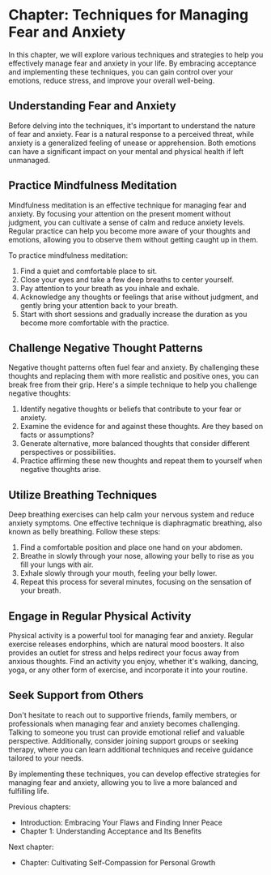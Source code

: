 Chapter: Techniques for Managing Fear and Anxiety
=================================================

In this chapter, we will explore various techniques and strategies to help you effectively manage fear and anxiety in your life. By embracing acceptance and implementing these techniques, you can gain control over your emotions, reduce stress, and improve your overall well-being.

Understanding Fear and Anxiety
------------------------------

Before delving into the techniques, it's important to understand the nature of fear and anxiety. Fear is a natural response to a perceived threat, while anxiety is a generalized feeling of unease or apprehension. Both emotions can have a significant impact on your mental and physical health if left unmanaged.

Practice Mindfulness Meditation
-------------------------------

Mindfulness meditation is an effective technique for managing fear and anxiety. By focusing your attention on the present moment without judgment, you can cultivate a sense of calm and reduce anxiety levels. Regular practice can help you become more aware of your thoughts and emotions, allowing you to observe them without getting caught up in them.

To practice mindfulness meditation:

1. Find a quiet and comfortable place to sit.
2. Close your eyes and take a few deep breaths to center yourself.
3. Pay attention to your breath as you inhale and exhale.
4. Acknowledge any thoughts or feelings that arise without judgment, and gently bring your attention back to your breath.
5. Start with short sessions and gradually increase the duration as you become more comfortable with the practice.

Challenge Negative Thought Patterns
-----------------------------------

Negative thought patterns often fuel fear and anxiety. By challenging these thoughts and replacing them with more realistic and positive ones, you can break free from their grip. Here's a simple technique to help you challenge negative thoughts:

1. Identify negative thoughts or beliefs that contribute to your fear or anxiety.
2. Examine the evidence for and against these thoughts. Are they based on facts or assumptions?
3. Generate alternative, more balanced thoughts that consider different perspectives or possibilities.
4. Practice affirming these new thoughts and repeat them to yourself when negative thoughts arise.

Utilize Breathing Techniques
----------------------------

Deep breathing exercises can help calm your nervous system and reduce anxiety symptoms. One effective technique is diaphragmatic breathing, also known as belly breathing. Follow these steps:

1. Find a comfortable position and place one hand on your abdomen.
2. Breathe in slowly through your nose, allowing your belly to rise as you fill your lungs with air.
3. Exhale slowly through your mouth, feeling your belly lower.
4. Repeat this process for several minutes, focusing on the sensation of your breath.

Engage in Regular Physical Activity
-----------------------------------

Physical activity is a powerful tool for managing fear and anxiety. Regular exercise releases endorphins, which are natural mood boosters. It also provides an outlet for stress and helps redirect your focus away from anxious thoughts. Find an activity you enjoy, whether it's walking, dancing, yoga, or any other form of exercise, and incorporate it into your routine.

Seek Support from Others
------------------------

Don't hesitate to reach out to supportive friends, family members, or professionals when managing fear and anxiety becomes challenging. Talking to someone you trust can provide emotional relief and valuable perspective. Additionally, consider joining support groups or seeking therapy, where you can learn additional techniques and receive guidance tailored to your needs.

By implementing these techniques, you can develop effective strategies for managing fear and anxiety, allowing you to live a more balanced and fulfilling life.

Previous chapters:

* Introduction: Embracing Your Flaws and Finding Inner Peace
* Chapter 1: Understanding Acceptance and Its Benefits

Next chapter:

* Chapter: Cultivating Self-Compassion for Personal Growth
